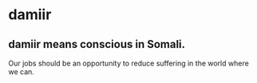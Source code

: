 # damiir

## damiir means conscious in Somali.

Our jobs should be an opportunity to reduce suffering in the world where we can.
